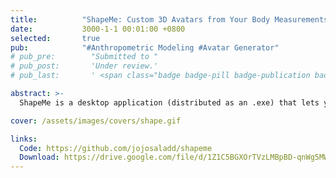 ```yaml
---
title:          "ShapeMe: Custom 3D Avatars from Your Body Measurements, with OBJ Export"
date:           3000-1-1 00:01:00 +0800
selected:       true
pub:            "#Anthropometric Modeling #Avatar Generator"
# pub_pre:        "Submitted to "
# pub_post:       'Under review.'
# pub_last:       ' <span class="badge badge-pill badge-publication badge-success">Spotlight</span>'

abstract: >-
  ShapeMe is a desktop application (distributed as an .exe) that lets you generate a custom 3D avatar based on one or more body measurements. The app reshapes a parametric body model in real time and allows you to export the result directly as an .obj file for use in 3D software, visualization, or apparel design workflows.

cover: /assets/images/covers/shape.gif

links:
  Code: https://github.com/jojosaladd/shapeme
  Download: https://drive.google.com/file/d/1Z1C5BGXOrTVzLMBpBD-qnWg5MW6_UYWN/view?usp=sharing
---
```


